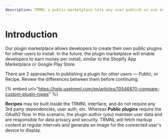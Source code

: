 ```yaml
---
description: TRMNL's public marketplace lets any user publish or use another user's work.
---
```


# Introduction

Our plugin marketplace allows developers to create their own public plugins for other users to install. In the future, the plugin marketplace will enable developers to earn money per install, similar to the Shopify App Marketplace or Google Play Store.

There are 2 approaches to publishing a plugin for other users — Public, or Recipe. Review the differences between them before continuing:

{% embed url="https://help.usetrmnl.com/en/articles/10546870-compare-custom-plugin-types" %}

**Recipes** may be built inside the TRMNL interface, and do not require any 3rd party dependencies, user auth, etc. Whereas **Public plugins** require the OAuth2 flow. In this scenario, the plugin author (you) maintain user data and are responsible for data privacy and security. TRMNL will fetch markup content at regular intervals and generate an image for the connected user's device to display.
